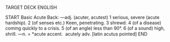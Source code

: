 TARGET DECK
ENGLISH

START
Basic
Acute
Back: —adj. (acuter, acutest) 1 serious, severe (acute hardship). 2 (of senses etc.) Keen, penetrating. 3 shrewd. 4 (of a disease) coming quickly to a crisis. 5 (of an angle) less than 90°. 6 (of a sound) high, shrill. —n. = *acute accent.  acutely adv. [latin acutus pointed]
END
